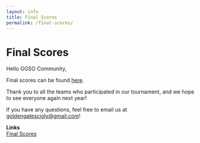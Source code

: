 ```yaml
---
layout: info
title: Final Scores
permalink: /final-scores/
---
```


# Final Scores

Hello GGSO Community, 

Final scores can be found <a target="_blank" href="https://www.duosmium.org/results/2023-02-11_golden_gate_invitational_c/">here</a>.

Thank you to all the teams who participated in our tournament, and we hope to see everyone again next year!

If you have any questions, feel free to email us at goldengatescioly@gmail.com!

**Links**
<br/>
<a class="btn btn-md btn-mid" target="_blank" href="https://www.duosmium.org/results/2023-02-11_golden_gate_invitational_c/ ">Final Scores</a>
